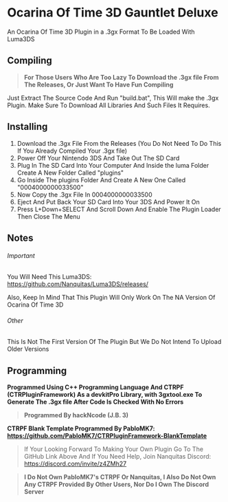 # Ocarina Of Time 3D Gauntlet Deluxe

An Ocarina Of Time 3D Plugin in a .3gx Format To Be Loaded With Luma3DS

## Compiling

> **For Those Users Who Are Too Lazy To Download the .3gx file From The Releases, Or Just Want To Have Fun Compiling**

Just Extract The Source Code And Run "build.bat", This Will make the .3gx Plugin. Make Sure To Download All Libraries And Such Files It Requires. 

## Installing
1. Download the .3gx File From the Releases (You Do Not Need To Do This If You Already Compiled Your .3gx file)
2. Power Off Your Nintendo 3DS And Take Out The SD Card
3. Plug In The SD Card Into Your Computer And Inside the luma Folder Create A New Folder Called "plugins"
4. Go Inside The plugins Folder And Create A New One Called "0004000000033500"
5. Now Copy the .3gx File In 0004000000033500
6. Eject And Put Back Your SD Card Into Your 3DS And Power It On
7. Press L+Down+SELECT And Scroll Down And Enable The Plugin Loader Then Close The Menu

## Notes

###### Important
You Will Need This Luma3DS: https://github.com/Nanquitas/Luma3DS/releases/

Also, Keep In Mind That This Plugin Will Only Work On The NA Version Of Ocarina Of Time 3D

###### Other

This Is Not The First Version Of The Plugin But We Do Not Intend To Upload Older Versions

## Programming
**Programmed Using C++ Programming Language And CTRPF (CTRPluginFramework) As a devkitPro Library, with 3gxtool.exe To Generate The .3gx file After Code Is Checked With No Errors**

> **Programmed By hackNcode (J.B. 3)**

**CTRPF Blank Template Programmed By PabloMK7: https://github.com/PabloMK7/CTRPluginFramework-BlankTemplate** 

> If Your Looking Forward To Making Your Own Plugin Go To The GitHub Link Above And If You Need Help, Join Nanquitas Discord: https://discord.com/invite/z4ZMh27

> **I Do Not Own PabloMK7's CTRPF Or Nanquitas, I Also Do Not Own Any CTRPF Provided By Other Users, Nor Do I Own The Discord Server**

